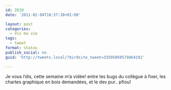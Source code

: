 ```yaml
---
id: 2818
date: '2011-02-04T18:37:38+01:00'

layout: post
categories:
  - Vis ma vie
tags:
  - tweet
format: status
publish_social: no
guid: 'http://tweets.local/?birdsite_tweet=33595050579464192'

---
```


Je vous l’dis, cette semaine m’a vidée! entre les bugs du collègue à fixer, les chartes graphique en bois demandées, et le dev pur.. pfiou!